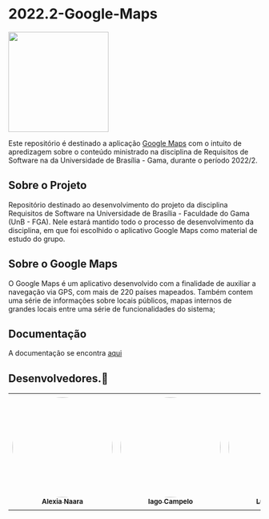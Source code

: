 # 2022.2-Google-Maps
<img width="200" src="https://github.com/Requisitos-de-Software/2022.2-UnB-HUB/blob/criacaoReadme/grupo5/docs/assets/logo.png?raw=true">

Este repositório é destinado a aplicação [Google Maps](https://play.google.com/store/apps/details?id=com.google.android.apps.maps&hl=pt_BR&gl=US) com o intuito de apredizagem sobre o conteúdo ministrado na disciplina de Requisitos de Software na da Universidade de Brasília - Gama, durante o período 2022/2.

## Sobre o Projeto

Repositório destinado ao desenvolvimento do projeto da disciplina Requisitos de Software na Universidade de Brasília - Faculdade do Gama (UnB - FGA).
Nele estará mantido todo o processo de desenvolvimento da disciplina, em que foi escolhido o aplicativo Google Maps como material de estudo do grupo.

## Sobre o Google Maps

O Google Maps é um aplicativo desenvolvido com a finalidade de auxiliar a navegação via GPS,
com mais de 220 países mapeados. Também contem uma série de informações sobre locais públicos, mapas 
internos de grandes locais entre uma série de funcionalidades do sistema;

## Documentação

A documentação se encontra <a href="https://requisitos-de-software.github.io/2022.2-CNH/">aqui</a>


## Desenvolvedores.🤝

<div class="md-typeset__scrollwrap"><div class="md-typeset__table"><table>
    <tbody><tr>
        <td align="center"><a href="https://github.com/alexianaa"><img onmouseover="opaqImg(this)" onmouseout="normalImg(this)" 
        style="border-radius: 50%; opacity: 1;" src="https://avatars.githubusercontent.com/u/61877198?v=4" alt="" 
        width="200px;"><br><sub><b>Alexia Naara</b></sub></a><br><a href="https://github.com/alexianaa"></a></td>
        <td align="center"><a href="https://github.com/iagoscm"><img onmouseover="opaqImg(this)" onmouseout="normalImg(this)" 
        style="border-radius: 50%; opacity: 1;" src="https://avatars.githubusercontent.com/iagoscm" alt="" 
        width="200px;"><br><sub><b>Iago Campelo</b></sub></a><br><a href="https://github.com/iagoscm"></a></td>
        <td align="center"><a href="https://github.com/luiza-esteves"><img onmouseover="opaqImg(this)" onmouseout="normalImg(this)" 
        style="border-radius: 50%; opacity: 1;" src="https://avatars.githubusercontent.com/u/69515514?v=4" alt="" 
        width="200px;"><br><sub><b>Luíza Esteves</b></sub></a><br><a href="https://github.com/luiza-esteves"></a></td>
        <td align="center"><a href="https://github.com/lucasfs1007"><img onmouseover="opaqImg(this)" onmouseout="normalImg(this)" 
        style="border-radius: 50%;" src="https://avatars.githubusercontent.com/lucasfs1007" alt="" 
        width="205px;"><br><sub><b>Lucas Soares</b></sub></a><br><a href="https://github.com/lucasfs1007"></a></td>
        <td align="center"><a href="https://github.com/luciano-freitas-melo"><img onmouseover="opaqImg(this)" onmouseout="normalImg(this)" 
        style="border-radius: 50%; opacity: 1;" src="https://avatars.githubusercontent.com/luciano-freitas-melo" alt="" 
        width="210px;"><br><sub><b>Luciano Freitas</b></sub></a><br><a href="https://github.com/luciano-freitas-melo"></a></td>
        <td align="center"><a href="https://github.com/marcusmartinsxx"><img onmouseover="opaqImg(this)" onmouseout="normalImg(this)" 
        style="border-radius: 50%;" src="https://avatars.githubusercontent.com/marcusmartinsxx" alt="" 
        width="205px;"><br><sub><b>Marcus Martins</b></sub></a><br><a href="https://github.com/marcusmartinsxx"></a></td>      
    </tr> 
</tbody></table></div></div>

